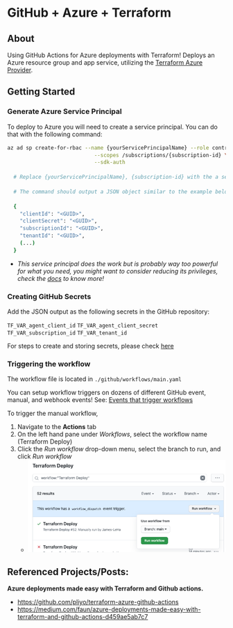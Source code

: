 # GitHub + Azure + Terraform
## About
Using GitHub Actions for Azure deployments with Terraform! Deploys an Azure resource group and app service, utilizing the [Terraform Azure Provider](https://www.terraform.io/docs/providers/azurerm/).


## Getting Started
### Generate Azure Service Principal
To deploy to Azure you will need to create a service principal. You can do that with the following command:

```sh
az ad sp create-for-rbac --name {yourServicePrincipalName} --role contributor \
                            --scopes /subscriptions/{subscription-id} \
                            --sdk-auth

  # Replace {yourServicePrincipalName}, {subscription-id} with the a service principal name and subscription id.

  # The command should output a JSON object similar to the example below

  {
    "clientId": "<GUID>",
    "clientSecret": "<GUID>",
    "subscriptionId": "<GUID>",
    "tenantId": "<GUID>",
    (...)
  }
```

  - *This service principal does the work but is probably way too powerful for what you need, you might want to consider reducing its privileges, check the [docs](https://docs.microsoft.com/en-us/cli/azure/create-an-azure-service-principal-azure-cli?view=azure-cli-latest) to know more!*
  
### Creating GitHub Secrets
Add the JSON output as the following secrets in the GitHub repository:

`TF_VAR_agent_client_id` 
`TF_VAR_agent_client_secret` 
`TF_VAR_subscription_id` 
`TF_VAR_tenant_id` 

For steps to create and storing secrets, please check [here](https://docs.github.com/en/actions/configuring-and-managing-workflows/creating-and-storing-encrypted-secrets)

### Triggering the workflow
The workflow file is located in `./github/workflows/main.yaml` 

You can setup workflow triggers on dozens of different GitHub event, manual, and webhook events! See: [Events that trigger workflows](https://docs.github.com/en/free-pro-team@latest/actions/reference/events-that-trigger-workflows)

To trigger the manual workflow, 
1. Navigate to the **Actions** tab
2. On the left hand pane under *Workflows*, select the workflow name (Terraform Deploy)
3. Click the *Run workflow* drop-down menu, select the branch to run, and click *Run workflow*
   - ![Workflow Dispatch](img/workflow_dispatch.png)

## Referenced Projects/Posts:
**Azure deployments made easy with Terraform and Github actions.**
- https://github.com/pliyo/terraform-azure-github-actions
- https://medium.com/faun/azure-deployments-made-easy-with-terraform-and-github-actions-d459ae5ab7c7
